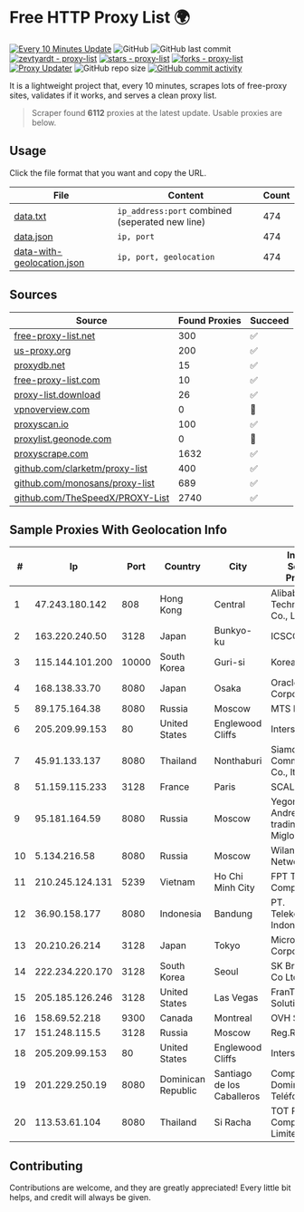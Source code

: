 
# Free HTTP Proxy List 🌍

[![Every 10 Minutes Update](https://github.com/mertguvencli/http-proxy-list/actions/workflows/main.yml/badge.svg?branch=main)](https://github.com/mertguvencli/http-proxy-list/actions/workflows/main.yml)
![GitHub](https://img.shields.io/github/license/mertguvencli/http-proxy-list)
![GitHub last commit](https://img.shields.io/github/last-commit/mertguvencli/http-proxy-list)
[![zevtyardt - proxy-list](https://img.shields.io/static/v1?label=zevtyardt&message=proxy-list&color=blue&logo=github)](https://github.com/zevtyardt/proxy-list "Go to GitHub repo")
[![stars - proxy-list](https://img.shields.io/github/stars/zevtyardt/proxy-list?style=social)](https://github.com/zevtyardt/proxy-list)
[![forks - proxy-list](https://img.shields.io/github/forks/zevtyardt/proxy-list?style=social)](https://github.com/zevtyardt/proxy-list)
[![Proxy Updater](https://github.com/zevtyardt/proxy-list/workflows/Proxy%20Updater/badge.svg)](https://github.com/zevtyardt/proxy-list/actions?query=workflow:"Proxy+Updater")
![GitHub repo size](https://img.shields.io/github/repo-size/zevtyardt/proxy-list)
[![GitHub commit activity](https://img.shields.io/github/commit-activity/m/zevtyardt/proxy-list?logo=commits)](https://github.com/zevtyardt/proxy-list/commits/main)

It is a lightweight project that, every 10 minutes, scrapes lots of free-proxy sites, validates if it works, and serves a clean proxy list.

> Scraper found **6112** proxies at the latest update. Usable proxies are below.

## Usage

Click the file format that you want and copy the URL.

|File|Content|Count|
|----|-------|-----|
|[data.txt](https://raw.githubusercontent.com/mertguvencli/http-proxy-list/main/proxy-list/data.txt)|`ip_address:port` combined (seperated new line)|474|
|[data.json](https://raw.githubusercontent.com/mertguvencli/http-proxy-list/main/proxy-list/data.json)|`ip, port`|474|
|[data-with-geolocation.json](https://raw.githubusercontent.com/mertguvencli/http-proxy-list/main/proxy-list/data-with-geolocation.json)|`ip, port, geolocation`|474|

## Sources

|Source|Found Proxies|Succeed|
|------|-------------|-------|
|[free-proxy-list.net](https://free-proxy-list.net)|300|✅|
|[us-proxy.org](https://www.us-proxy.org)|200|✅|
|[proxydb.net](http://proxydb.net)|15|✅|
|[free-proxy-list.com](https://free-proxy-list.com/?page=&port=&type%5B%5D=http&type%5B%5D=https&up_time=0&search=Search)|10|✅|
|[proxy-list.download](https://www.proxy-list.download/HTTP)|26|✅|
|[vpnoverview.com](https://vpnoverview.com/privacy/anonymous-browsing/free-proxy-servers)|0|🚫|
|[proxyscan.io](https://www.proxyscan.io)|100|✅|
|[proxylist.geonode.com](https://proxylist.geonode.com/api/proxy-list?limit=300&page=1&sort_by=lastChecked&sort_type=desc&protocols=http,https)|0|🚫|
|[proxyscrape.com](https://api.proxyscrape.com/v2/?request=displayproxies&protocol=http&timeout=10000&country=all&ssl=all&anonymity=all)|1632|✅|
|[github.com/clarketm/proxy-list](https://raw.githubusercontent.com/clarketm/proxy-list/master/proxy-list-raw.txt)|400|✅|
|[github.com/monosans/proxy-list](https://raw.githubusercontent.com/monosans/proxy-list/main/proxies/http.txt)|689|✅|
|[github.com/TheSpeedX/PROXY-List](https://raw.githubusercontent.com/TheSpeedX/PROXY-List/master/http.txt)|2740|✅|


## Sample Proxies With Geolocation Info

|#|Ip|Port|Country|City|Internet Service Provider|
|-|--|----|-------|----|-------------------------|
|1|47.243.180.142|808|Hong Kong|Central|Alibaba (US) Technology Co., Ltd.|
|2|163.220.240.50|3128|Japan|Bunkyo-ku|ICSCOE|
|3|115.144.101.200|10000|South Korea|Guri-si|Korea Telecom|
|4|168.138.33.70|8080|Japan|Osaka|Oracle Corporation|
|5|89.175.164.38|8080|Russia|Moscow|MTS PJSC|
|6|205.209.99.153|80|United States|Englewood Cliffs|Interserver, Inc|
|7|45.91.133.137|8080|Thailand|Nonthaburi|Siamdata Communication Co., ltd.|
|8|51.159.115.233|3128|France|Paris|SCALEWAY|
|9|95.181.164.59|8080|Russia|Moscow|Yegor Andreevich trading as FLP Miglovets|
|10|5.134.216.58|8080|Russia|Moscow|Wiland Network Russia|
|11|210.245.124.131|5239|Vietnam|Ho Chi Minh City|FPT Telecom Company|
|12|36.90.158.177|8080|Indonesia|Bandung|PT. Telekomunikasi Indonesia|
|13|20.210.26.214|3128|Japan|Tokyo|Microsoft Corporation|
|14|222.234.220.170|3128|South Korea|Seoul|SK Broadband Co Ltd|
|15|205.185.126.246|3128|United States|Las Vegas|FranTech Solutions|
|16|158.69.52.218|9300|Canada|Montreal|OVH SAS|
|17|151.248.115.5|3128|Russia|Moscow|Reg.Ru|
|18|205.209.99.153|80|United States|Englewood Cliffs|Interserver, Inc|
|19|201.229.250.19|8080|Dominican Republic|Santiago de los Caballeros|Compañía Dominicana de Teléfonos S. A.|
|20|113.53.61.104|8080|Thailand|Si Racha|TOT Public Company Limited|



## Contributing

Contributions are welcome, and they are greatly appreciated! Every
little bit helps, and credit will always be given.

